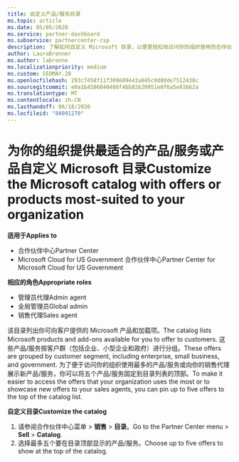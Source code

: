 ```yaml
---
title: 自定义产品/服务目录
ms.topic: article
ms.date: 05/05/2020
ms.service: partner-dashboard
ms.subservice: partnercenter-csp
description: 了解如何自定义 Microsoft 目录，以便更轻松地访问你的组织使用的合作伙伴产品或产品。
author: LauraBrenner
ms.author: labrenne
ms.localizationpriority: medium
ms.custom: SEOMAY.20
ms.openlocfilehash: 293c7458f11f309609443a845c9d80de7512438c
ms.sourcegitcommit: e0a1b4506840486f4bb82620051e0f6a5e81662a
ms.translationtype: MT
ms.contentlocale: zh-CN
ms.lasthandoff: 06/18/2020
ms.locfileid: "84991270"
---
```

# <a name="customize-the-microsoft-catalog-with-offers-or-products-most-suited-to-your-organization"></a><span data-ttu-id="dc492-103">为你的组织提供最适合的产品/服务或产品自定义 Microsoft 目录</span><span class="sxs-lookup"><span data-stu-id="dc492-103">Customize the Microsoft catalog with offers or products most-suited to your organization</span></span>

<span data-ttu-id="dc492-104">**适用于**</span><span class="sxs-lookup"><span data-stu-id="dc492-104">**Applies to**</span></span>

-  <span data-ttu-id="dc492-105">合作伙伴中心</span><span class="sxs-lookup"><span data-stu-id="dc492-105">Partner Center</span></span>
-  <span data-ttu-id="dc492-106">Microsoft Cloud for US Government 合作伙伴中心</span><span class="sxs-lookup"><span data-stu-id="dc492-106">Partner Center for Microsoft Cloud for US Government</span></span>

<span data-ttu-id="dc492-107">**相应的角色**</span><span class="sxs-lookup"><span data-stu-id="dc492-107">**Appropriate roles**</span></span>

- <span data-ttu-id="dc492-108">管理员代理</span><span class="sxs-lookup"><span data-stu-id="dc492-108">Admin agent</span></span>
- <span data-ttu-id="dc492-109">全局管理员</span><span class="sxs-lookup"><span data-stu-id="dc492-109">Global admin</span></span>
- <span data-ttu-id="dc492-110">销售代理</span><span class="sxs-lookup"><span data-stu-id="dc492-110">Sales agent</span></span>

<span data-ttu-id="dc492-111">该目录列出你可向客户提供的 Microsoft 产品和加载项。</span><span class="sxs-lookup"><span data-stu-id="dc492-111">The catalog lists Microsoft products and add-ons available for you to offer to customers.</span></span> <span data-ttu-id="dc492-112">这些产品/服务按客户群（包括企业、小型企业和政府）进行分组。</span><span class="sxs-lookup"><span data-stu-id="dc492-112">These offers are grouped by customer segment, including enterprise, small business, and government.</span></span> <span data-ttu-id="dc492-113">为了便于访问你的组织使用最多的产品/服务或向你的销售代理展示新产品/服务，你可以将五个产品/服务固定到目录列表的顶部。</span><span class="sxs-lookup"><span data-stu-id="dc492-113">To make it easier to access the offers that your organization uses the most or to showcase new offers to your sales agents, you can pin up to five offers to the top of the catalog list.</span></span>

<span data-ttu-id="dc492-114">**自定义目录**</span><span class="sxs-lookup"><span data-stu-id="dc492-114">**Customize the catalog**</span></span>

1.  <span data-ttu-id="dc492-115">请参阅合作伙伴中心菜单 &gt; **销售** &gt; **目录**。</span><span class="sxs-lookup"><span data-stu-id="dc492-115">Go to the Partner Center menu &gt; **Sell** &gt; **Catalog**.</span></span>
2.  <span data-ttu-id="dc492-116">选择最多五个要在目录顶部显示的产品/服务。</span><span class="sxs-lookup"><span data-stu-id="dc492-116">Choose up to five offers to show at the top of the catalog.</span></span>

